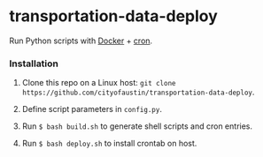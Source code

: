 # transportation-data-deploy
Run Python scripts with [Docker](https://docs.docker.com/) + [cron](http://man7.org/linux/man-pages/man8/cron.8.html).

### Installation

1. Clone this repo on a Linux host: `git clone https://github.com/cityofaustin/transportation-data-deploy`.

2. Define script parameters in `config.py`.

2. Run `$ bash build.sh` to generate shell scripts and cron entries.

3. Run `$ bash deploy.sh` to install crontab on host.
